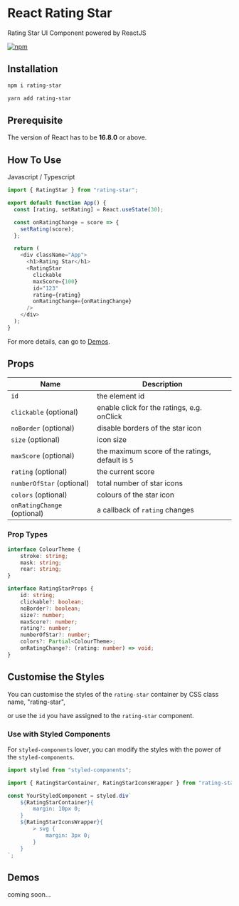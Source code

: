 # React Rating Star #

Rating Star UI Component powered by ReactJS

[![npm](https://img.shields.io/npm/v/rating-star?color=%23ffb100&style=flat-square)](https://www.npmjs.com/package/rating-star)

## Installation ##

```bash
npm i rating-star
```

```bash
yarn add rating-star
```

## Prerequisite ##

The version of React has to be **16.8.0** or above.

## How To Use ##

Javascript / Typescript

```javascript
import { RatingStar } from "rating-star";

export default function App() {
  const [rating, setRating] = React.useState(30);

  const onRatingChange = score => {
    setRating(score);
  };

  return (
    <div className="App">
      <h1>Rating Star</h1>
      <RatingStar
        clickable
        maxScore={100}
        id="123"
        rating={rating}
        onRatingChange={onRatingChange}
      />
    </div>
  );
}
```

For more details, can go to [Demos](#demos).

## Props ##

| Name                        | Description                                      |
| --------------------------- | ------------------------------------------------ |
| `id`                        | the element id                                   |
| `clickable` (optional)      | enable click for the ratings, e.g. onClick       |
| `noBorder` (optional)       | disable borders of the star icon                 |
| `size` (optional)           | icon size                                        |
| `maxScore` (optional)       | the maximum score of the ratings, default is `5` |
| `rating` (optional)         | the current score                                |
| `numberOfStar` (optional)   | total number of star icons                       |
| `colors` (optional)         | colours of the star icon                         |
| `onRatingChange` (optional) | a callback of `rating` changes                   |

### Prop Types ###

```typescript
interface ColourTheme {
    stroke: string;
    mask: string;
    rear: string;
}

interface RatingStarProps {
    id: string;
    clickable?: boolean;
    noBorder?: boolean;
    size?: number;
    maxScore?: number;
    rating?: number;
    numberOfStar?: number;
    colors?: Partial<ColourTheme>;
    onRatingChange?: (rating: number) => void;
}
```

## Customise the Styles ##

You can customise the styles of the `rating-star` container by CSS class name, "rating-star",

or use the `id` you have assigned to the `rating-star` component.

### Use with Styled Components ###

For `styled-components` lover, you can modify the styles with the power of the `styled-components`.

```typescript
import styled from "styled-components";

import { RatingStarContainer, RatingStarIconsWrapper } from "rating-star";

const YourStyledComponent = styled.div`
    ${RatingStarContainer}{
        margin: 10px 0;
    }
    ${RatingStarIconsWrapper}{
        > svg {
            margin: 3px 0;
        }
    }
`;
```

## Demos ##

coming soon...